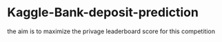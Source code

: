 # Kaggle-Bank-deposit-prediction
the aim is to maximize the privage leaderboard score for this competition 
